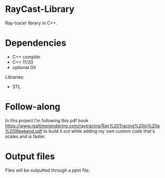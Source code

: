 # RayCast-Library
Ray-tracer library in C++.

# Dependencies

* C++ compiler
* C++ 11/20
* optional Git

Libraries:

* STL

# Follow-along

In this project I'm following this pdf book https://www.realtimerendering.com/raytracing/Ray%20Tracing%20in%20a%20Weekend.pdf to build it out while adding my own custom code that's scales and is faster.

# Output files

Files will be outputted through a *ppm* file.





